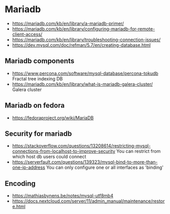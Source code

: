 # Mariadb

* https://mariadb.com/kb/en/library/a-mariadb-primer/
* https://mariadb.com/kb/en/library/configuring-mariadb-for-remote-client-access/
* https://mariadb.com/kb/en/library/troubleshooting-connection-issues/
* https://dev.mysql.com/doc/refman/5.7/en/creating-database.html

## Mariadb components

* https://www.percona.com/software/mysql-database/percona-tokudb
  Fractal tree indexing DB
* https://mariadb.com/kb/en/library/what-is-mariadb-galera-cluster/
  Galera cluster

## Mariadb on fedora

* https://fedoraproject.org/wiki/MariaDB

## Security for mariadb

* https://stackoverflow.com/questions/13208614/restricting-mysql-connections-from-localhost-to-improve-security
  You can restrict from which host db users could connect
* https://serverfault.com/questions/139323/mysql-bind-to-more-than-one-ip-address
  You can only configure one or all interfaces as 'binding'
  
## Encoding

* https://mathiasbynens.be/notes/mysql-utf8mb4
* https://docs.nextcloud.com/server/11/admin_manual/maintenance/restore.html
